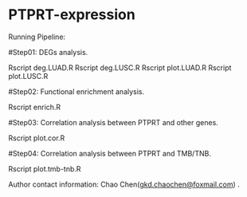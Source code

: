 # PTPRT-expression

Running Pipeline:

#Step01: DEGs analysis.

Rscript deg.LUAD.R
Rscript deg.LUSC.R
Rscript plot.LUAD.R
Rscript plot.LUSC.R

#Step02: Functional enrichment analysis.

Rscript enrich.R

#Step03: Correlation analysis between PTPRT and other genes.

Rscript plot.cor.R

#Step04: Correlation analysis between PTPRT and TMB/TNB.

Rscript plot.tmb-tnb.R



Author contact information: Chao Chen(gkd.chaochen@foxmail.com) .

